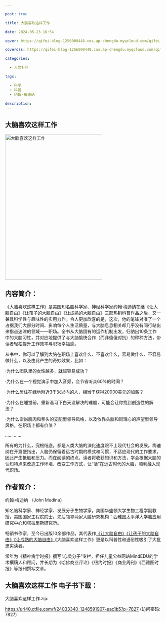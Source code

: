 ```yaml
---

post: true

title: 大脑喜欢这样工作

date: 2024-05-23 16:54

cover: https://qifei-blog-1256009448.cos.ap-chengdu.myqcloud.com/qifei-blog/6635fc460ea9cb1403a738c0.jpg

coveross: https://qifei-blog-1256009448.cos.ap-chengdu.myqcloud.com/qifei-blog/6635fc460ea9cb1403a738c0.jpg

categories:

  - 人文社科

tags:

  - 科学
  - 科普
  - 约翰·梅迪纳

description:
---
```


## 大脑喜欢这样工作
<img alt=" 大脑喜欢这样工作" class="aligncenter loaded" data-was-processed="true" decoding="async" fetchpriority="high" height="471" src="https://qifei-blog-1256009448.cos.ap-chengdu.myqcloud.com/qifei-blog/6635fc460ea9cb1403a738c0.jpg" style="cursor: zoom-in;" width="314"/>

## 内容简介：

《大脑喜欢这样工作》是美国知名脑科学家、神经科学家约翰·梅迪纳在继《让大脑自由》《让孩子的大脑自由》《让成熟的大脑自由》三部热销科普作品之后，又一兼具科学性与趣味性的实用力作。令人更加欣喜的是，这次，他的笔锋对准了一个占据我们大部分时间、影响每个人生活质量，与大脑息息相关却几乎没有同行站出来指点迷津的领域——职场。全书从大脑固有的运作机制出发，归纳出10条工作中的大脑习性，并对应地提供了与大脑愉快合作（而非傻傻对抗）的种种方法，带读者轻松提升工作效率与职场幸福感。

从书中，你可以了解到大脑在职场上喜欢什么、不喜欢什么，容易做什么、不容易做什么，以及由此产生的奇妙效果，比如：

·为什么团队里的女性越多，就越容易成功？

·为什么在一个视觉演示中加入音频，会节省听众60%的时间？

·为什么居住在绿地附近3千米以内的人，相当于获得20000美元的加薪？

·为什么在睡觉前，重新温习下白天没解决的难题，可能会让你找到创造性的解法？

·为什么崇尚肌肉和拳头的支配型领导风格，以及依靠头脑和同理心的声望型领导风格，在职场上都有价值？

…… ……

所有的为什么，究根结底，都是人类大脑的演化速度跟不上现代社会的发展。梅迪纳在开篇便指出，人脑仍保留着远古时期的模式和习惯，不适应现代的工作要求，因此产生抵触和压力。而在阅读的终点，读者将收获知识和方法，学会根据大脑的认知特点来改造工作环境、改变工作方式，让“活”在远古时代的大脑，顺利融入现代职场。

## 作者简介：

约翰·梅迪纳 （John Medina）

知名脑科学家、神经学家、发展分子生物学家，美国华盛顿大学生物工程学副教授，美国国家工程院院士。先后领导两家大脑研究机构：西雅图太平洋大学脑应用研究中心和塔拉里斯研究所。

畅销书作家，至今已出版10余部作品，其代表作<a href="https://www.huibooks.com/16067.html">《让大脑自由》</a><a href="https://www.huibooks.com/23060.html">《让孩子的大脑自由》</a><a href="https://www.huibooks.com/21899.html">《让成熟的大脑自由》</a>《大脑喜欢这样工作》更是以科普性和通俗性吸引了大批忠实读者。

常年为《精神病学时报》撰写“心灵分子”专栏，担任儿童公益网站MindEDU的学术撰稿人和顾问，并长期为《哈佛商业评论》《纽约时报》《商业周刊》《西雅图时报》等报刊撰写文章。

## 大脑喜欢这样工作 电子书下载：
大脑喜欢这样工作.zip: 

https://url40.ctfile.com/f/24033340-1248591907-eac1b5?p=7827 (访问密码: 7827)
